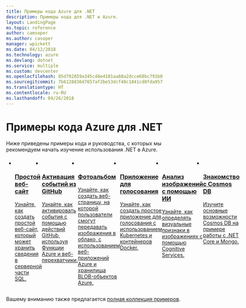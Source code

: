 ```yaml
---
title: Примеры кода Azure для .NET
description: Примеры кода для .NET и Azure.
layout: LandingPage
ms.topic: reference
author: camsoper
ms.author: casoper
manager: wpickett
ms.date: 04/12/2018
ms.technology: azure
ms.devlang: dotnet
ms.service: multiple
ms.custom: devcenter
ms.openlocfilehash: 85d792859a345cd4e4101aa88a2dcce68bc791b0
ms.sourcegitcommit: 7b6128836d7657af2be53dcf40c1841cd8fda957
ms.translationtype: HT
ms.contentlocale: ru-RU
ms.lasthandoff: 04/26/2018
---
```

# <a name="azure-code-samples-for-net"></a>Примеры кода Azure для .NET
Ниже приведены примеры кода и руководства, с которых мы рекомендуем начать изучение использования .NET в Azure.

<div id="main" class="v2">
    <div class="container">
        <ul class="cardsC panelContent" id="samples" style="margin-top: 20px; display: flex;">
            <li>
                <div class="cardSize">
                    <div class="cardPadding">
                        <a href="https://docs.microsoft.com/azure/app-service/app-service-web-tutorial-dotnet-sqldatabase">
                            <div class="card">
                                <div class="cardImageOuter">
                                    <div class="cardImage bgdAccent1">
                                        <img src="/dotnet/docs-ref-conceptual/media/dotnet-samples/web-app.png" alt="" />
                                    </div>
                                </div>
                                <div class="cardText">
                                    <h3>Простой веб-сайт</h3>
                                    <p>Узнайте, как создать простой веб-сайт, который может хранить сведения в серверной части SQL.</p>
                                </div>
                            </div>
                        </a>
                    </div>
                </div>
            </li>
            <li>
                <div class="cardSize">
                    <div class="cardPadding">
                        <a href="https://docs.microsoft.com/azure/azure-functions/functions-create-github-webhook-triggered-function">
                            <div class="card">
                                <div class="cardImageOuter">
                                    <div class="cardImage bgdAccent1">
                                        <img src="/dotnet/docs-ref-conceptual/media/dotnet-samples/github.png" alt="" />
                                    </div>
                                </div>
                                <div class="cardText">
                                    <h3>Активация событий из GitHub</h3>
                                    <p>Узнайте, как активировать события с помощью действий GitHub, используя Функции Azure и веб-перехватчики.</p>
                                </div>
                            </div>
                        </a>
                    </div>
                </div>
            </li>
            <li>
                <div class="cardSize">
                    <a href="https://azure.microsoft.com/resources/samples/storage-blobs-dotnet-webapp/">
                        <div class="cardPadding">
                            <div class="card">
                                <div class="cardImageOuter">
                                    <div class="cardImage bgdAccent1">
                                        <img src="/dotnet/docs-ref-conceptual/media/dotnet-samples/photo-gallery.png" alt="" />
                                    </div>
                                </div>
                                <div class="cardText">
                                    <h3>Фотоальбом</h3>
                                    <p>Узнайте, как создать веб-страницу, на которой пользователи смогут передавать изображения в облако, с использованием веб-приложений Azure и хранилища BLOB-объектов Azure.</p>
                                </div>
                            </div>
                        </div>
                    </a>
                </div>
            </li>
            <li>
                <div class="cardSize">
                    <div class="cardPadding">
                        <a href="https://docs.microsoft.com/en-us/azure/aks/tutorial-kubernetes-prepare-app">
                            <div class="card">
                                <div class="cardImageOuter">
                                    <div class="cardImage bgdAccent1">
                                        <img src="/dotnet/docs-ref-conceptual/media/dotnet-samples/voting-app.png" alt="" />
                                    </div>
                                </div>
                                <div class="cardText">
                                    <h3>Приложение для голосования</h3>
                                    <p>Узнайте, как создать простое приложение для голосования с использованием Kubernetes и контейнеров Docker.</p>
                                </div>
                            </div>
                        </a>
                    </div>
                </div>
            </li>
            <li>
                <div class="cardSize">
                    <div class="cardPadding">
                        <a href="https://docs.microsoft.com/azure/cognitive-services/computer-vision/tutorials/csharptutorial">
                            <div class="card">
                                <div class="cardImageOuter">
                                    <div class="cardImage bgdAccent1">
                                        <img src="/dotnet/docs-ref-conceptual/media/dotnet-samples/cognitive-services.png" alt="" />
                                    </div>
                                </div>
                                <div class="cardText">
                                    <h3>Анализ изображений с помощью ИИ</h3>
                                    <p>Узнайте, как определять визуальные признаки в изображениях с помощью Cognitive Services.</p>
                                </div>
                            </div>
                        </a>
                    </div>
                </div>
            </li>
            <li>
                <div class="cardSize">
                    <div class="cardPadding">
                        <a href="https://github.com/JeremyLikness/explore-cosmos-db">
                            <div class="card">
                                <div class="cardImageOuter">
                                    <div class="cardImage bgdAccent1">
                                        <img src="/dotnet/docs-ref-conceptual/media/dotnet-samples/cosmosdb.png" alt="" />
                                    </div>
                                </div>
                                <div class="cardText">
                                    <h3>Знакомство с Cosmos DB</h3>
                                    <p>Изучите основные возможности Cosmos DB на примере работы с .NET Core и Mongo.</p>
                                </div>
                            </div>
                        </a>
                    </div>
                </div>
            </li>             
        </ul>
    </div>
</div>

Вашему вниманию также предлагается [полная коллекция примеров](https://azure.microsoft.com/resources/samples/?platform=dotnet&sort=2).
